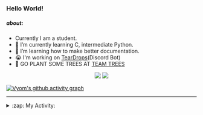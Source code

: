 ### Hello World!

##### about:
- Currently I am a student.
- 🌱 I’m currently learning C, intermediate Python.
- 🌱 I’m learning how to make better documentation.
- 😭 I'm working on [TearDrops](https://github.com/Vyvy-vi/TearDrops)(Discord Bot)
- 🌱 GO PLANT SOME TREES AT [TEAM TREES](https://teamtrees.org/)

<p align="center">
  <a href="https://twitter.com/Vyvy_viM"><img target="_blank" src="https://img.shields.io/badge/twitter%20@Vyvy_viM-0D95E8?style=for-the-badge&logo=twitter&logoColor=white"/></a> 
  <a href="https://vyvy-vi.github.io/portfolio"><img target="_blank" src="https://img.shields.io/badge/-I%27m_craving_for_open_source-green?style=for-the-badge&logo=github&logoColor=black"/></a> 
</p>

[![Vyom's github activity graph](https://activity-graph.herokuapp.com/graph?username=Vyvy-vi)](https://github.com/ashutosh00710/github-readme-activity-graph)

---
<details>
  <summary>:zap: My Activity:</summary>
  
<!--START_SECTION:waka-->
**I'm a Night 🦉** 

```text
🌞 Morning    38 commits     █░░░░░░░░░░░░░░░░░░░░░░░░   5.65% 
🌆 Daytime    217 commits    ████████░░░░░░░░░░░░░░░░░   32.24% 
🌃 Evening    251 commits    █████████░░░░░░░░░░░░░░░░   37.3% 
🌙 Night      167 commits    ██████░░░░░░░░░░░░░░░░░░░   24.81%

```
📅 **I'm Most Productive on Thursday** 

```text
Monday       97 commits     ███░░░░░░░░░░░░░░░░░░░░░░   14.41% 
Tuesday      88 commits     ███░░░░░░░░░░░░░░░░░░░░░░   13.08% 
Wednesday    134 commits    █████░░░░░░░░░░░░░░░░░░░░   19.91% 
Thursday     145 commits    █████░░░░░░░░░░░░░░░░░░░░   21.55% 
Friday       40 commits     █░░░░░░░░░░░░░░░░░░░░░░░░   5.94% 
Saturday     78 commits     ███░░░░░░░░░░░░░░░░░░░░░░   11.59% 
Sunday       91 commits     ███░░░░░░░░░░░░░░░░░░░░░░   13.52%

```


📊 **This Week I Spent My Time On** 

```text
🔥 Editors: 
Vim                      5 hrs 34 mins       █████████████████████████   100.0%

🐱‍💻 Projects: 
TEC-Discord-Automation   2 hrs 24 mins       ██████████░░░░░░░░░░░░░░░   43.12% 
TheGame                  1 hr 43 mins        ███████░░░░░░░░░░░░░░░░░░   30.9% 
notion-api               1 hr 18 mins        █████░░░░░░░░░░░░░░░░░░░░   23.36% 
TearDrops                7 mins              ░░░░░░░░░░░░░░░░░░░░░░░░░   2.16% 
Unknown Project          0 secs              ░░░░░░░░░░░░░░░░░░░░░░░░░   0.3%

```


 Last Updated on 11/06/2021
<!--END_SECTION:waka-->
</details>
